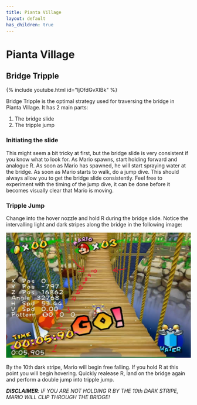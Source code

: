 ```yaml
---
title: Pianta Village
layout: default
has_children: true
---
```

# Pianta Village

## Bridge Tripple

{% include youtube.html id="IjOfdGvXIBk" %}

Bridge Tripple is the optimal strategy used for traversing the bridge in Pianta Village. It has 2 main parts:

1. The bridge slide
2. The tripple jump

### Initiating the slide
This might seem a bit tricky at first, but the bridge slide is very consistent if you know what to look for. As Mario spawns, start holding forward and analogue R. As soon as Mario has spawned, he will start spraying water at the bridge. As soon as Mario starts to walk, do a jump dive. This should always allow you to get the bridge slide consistently. Feel free to experiment with the timing of the jump dive, it can be done before it becomes visually clear that Mario is moving.

### Tripple Jump
Change into the hover nozzle and hold R during the bridge slide. Notice the intervalling light and dark stripes along the bridge in the following image:

![Bridge](img/pianta_village/bridge.png)

 By the 10th dark stripe, Mario will begin free falling. If you hold R at this point you will begin hovering. Quickly realease R, land on the bridge again and perform a double jump into tripple jump.

***DISCLAIMER**: IF YOU ARE NOT HOLDING R BY THE 10th DARK STRIPE, MARIO WILL CLIP THROUGH THE BRIDGE!*